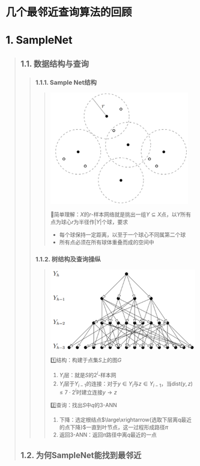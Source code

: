 # **几个最邻近查询算法的回顾**

# $\textbf{1. SampleNet}$ 

> ## $\textbf{1.1. }$**数据结构与查询**
>
> > ### $\textbf{1.1.1. Sample Net}$**结构**
> >
> > > <img src="https://raw.githubusercontent.com/DANNHIROAKI/New-Picture-Bed/main/img/image-20240802224755982.png" alt="image-20240802224755982" style="zoom: 43%;" /> 
> > >
> > > 🥰简单理解：$X$的$r\text{-}$样本网络就是挑出一组$Y\subseteq{}X$点，以$Y$所有点为球心$r$为半径作$|Y|$个球，要求
> > >
> > > - 每个球保持一定距离，以至于一个球心不同属第二个球
> > > - 所有点必须在所有球体重叠而成的空间中
> >
> > ### $\textbf{1.1.2. }$**树结构及查询操纵**  
> >
> > > <img src="https://raw.githubusercontent.com/DANNHIROAKI/New-Picture-Bed/main/img/image-20240803124118507.png" alt="image-20240803124118507" style="zoom:40%;" /> 
> > >
> > > :one:结构：构建于点集$S$上的图$G$
> > >
> > > 1. $Y_i$层：就是$S$的$2^{i}\text{-}$样本网
> > > 2. $Y_i$层于$Y_{i-1}$的连接：对于$y\in{}Y_{i}$与$z\in{}Y_{i-1}$，当$\text{dist}(y, z) \leq 7 \cdot 2^i$时建立连接$y\to{}z$ 
> > >
> > > :two:查询：找出$S$中$q$的$\text{3-ANN}$ 
> > >
> > > 1. 下降：选定根结点$\large\xrightarrow{选取下层离q最近的点下降}$一直到叶节点，这一过程形成路径$\pi{}$ 
> > > 2. 返回$\text{3-ANN}$：返回$\pi$路径中离$q$最近的一点
>
> ## $\textbf{1.2. }$为何$\textbf{SampleNet}$能找到最邻近